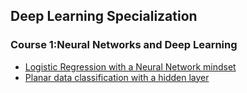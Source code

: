 ## Deep Learning Specialization

### Course 1:Neural Networks and Deep Learning
* [Logistic Regression with a Neural Network mindset](./course1/LRwithNN.ipynb)
* [Planar data classification with a hidden layer](./course1/week3NN.ipynb)